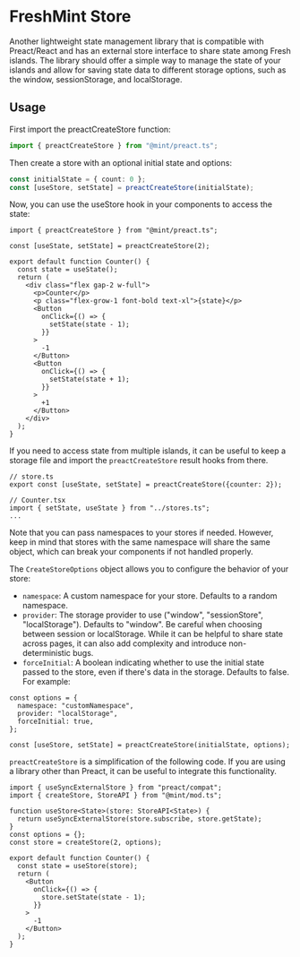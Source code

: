# FreshMint Store

Another lightweight state management library that is compatible with
Preact/React and has an external store interface to share state among Fresh
islands. The library should offer a simple way to manage the state of your
islands and allow for saving state data to different storage options, such as
the window, sessionStorage, and localStorage.

## Usage

First import the preactCreateStore function:

```typescript
import { preactCreateStore } from "@mint/preact.ts";
```

Then create a store with an optional initial state and options:

```typescript
const initialState = { count: 0 };
const [useStore, setState] = preactCreateStore(initialState);
```

Now, you can use the useStore hook in your components to access the state:

```tsx
import { preactCreateStore } from "@mint/preact.ts";

const [useState, setState] = preactCreateStore(2);

export default function Counter() {
  const state = useState();
  return (
    <div class="flex gap-2 w-full">
      <p>Counter</p>
      <p class="flex-grow-1 font-bold text-xl">{state}</p>
      <Button
        onClick={() => {
          setState(state - 1);
        }}
      >
        -1
      </Button>
      <Button
        onClick={() => {
          setState(state + 1);
        }}
      >
        +1
      </Button>
    </div>
  );
}
```

If you need to access state from multiple islands, it can be useful to keep a
storage file and import the `preactCreateStore` result hooks from there.

```tsx
// store.ts
export const [useState, setState] = preactCreateStore({counter: 2});

// Counter.tsx
import { setState, useState } from "../stores.ts";
...
```

Note that you can pass namespaces to your stores if needed. However, keep in
mind that stores with the same namespace will share the same object, which can
break your components if not handled properly.

The `CreateStoreOptions` object allows you to configure the behavior of your
store:

- `namespace`: A custom namespace for your store. Defaults to a random
  namespace.
- `provider`: The storage provider to use ("window", "sessionStore",
  "localStorage"). Defaults to "window". Be careful when choosing between
  session or localStorage. While it can be helpful to share state across pages,
  it can also add complexity and introduce non-deterministic bugs.
- `forceInitial`: A boolean indicating whether to use the initial state passed
  to the store, even if there's data in the storage. Defaults to false. For
  example:

```tsx
const options = {
  namespace: "customNamespace",
  provider: "localStorage",
  forceInitial: true,
};

const [useStore, setState] = preactCreateStore(initialState, options);
```

`preactCreateStore` is a simplification of the following code. If you are using
a library other than Preact, it can be useful to integrate this functionality.

```tsx
import { useSyncExternalStore } from "preact/compat";
import { createStore, StoreAPI } from "@mint/mod.ts";

function useStore<State>(store: StoreAPI<State>) {
  return useSyncExternalStore(store.subscribe, store.getState);
}
const options = {};
const store = createStore(2, options);

export default function Counter() {
  const state = useStore(store);
  return (
    <Button
      onClick={() => {
        store.setState(state - 1);
      }}
    >
      -1
    </Button>
  );
}
```
